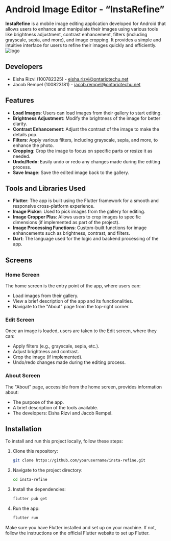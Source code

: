 # Android Image Editor - “InstaRefine”

**InstaRefine** is a mobile image editing application developed for Android that allows users to enhance and manipulate their images using various tools like brightness adjustment, contrast enhancement, filters (including grayscale, sepia, and more), and image cropping. It provides a simple and intuitive interface for users to refine their images quickly and efficiently.
![logo](https://github.com/user-attachments/assets/411925cf-c2a8-4b83-9d63-a7ac15f21e4b)

## Developers
- Eisha Rizvi (100782325) - eisha.rizvi@ontariotechu.net
- Jacob Rempel (100823181) - jacob.rempel@ontariotechu.net

## Features

- **Load Images**: Users can load images from their gallery to start editing.
- **Brightness Adjustment**: Modify the brightness of the image for better clarity.
- **Contrast Enhancement**: Adjust the contrast of the image to make the details pop.
- **Filters**: Apply various filters, including grayscale, sepia, and more, to enhance the photo.
- **Cropping**: Crop the image to focus on specific parts or resize it as needed.
- **Undo/Redo**: Easily undo or redo any changes made during the editing process.
- **Save Image**: Save the edited image back to the gallery.

## Tools and Libraries Used

- **Flutter**: The app is built using the Flutter framework for a smooth and responsive cross-platform experience.
- **Image Picker**: Used to pick images from the gallery for editing.
- **Image Cropper Plus**: Allows users to crop images to specific dimensions (if implemented as part of the project).
- **Image Processing Functions**: Custom-built functions for image enhancements such as brightness, contrast, and filters.
- **Dart**: The language used for the logic and backend processing of the app.

## Screens

### Home Screen
The home screen is the entry point of the app, where users can:
- Load images from their gallery.
- View a brief description of the app and its functionalities.
- Navigate to the "About" page from the top-right corner.

### Edit Screen
Once an image is loaded, users are taken to the Edit screen, where they can:
- Apply filters (e.g., grayscale, sepia, etc.).
- Adjust brightness and contrast.
- Crop the image (if implemented).
- Undo/redo changes made during the editing process.

### About Screen
The "About" page, accessible from the home screen, provides information about:
- The purpose of the app.
- A brief description of the tools available.
- The developers: Eisha Rizvi and Jacob Rempel.

## Installation

To install and run this project locally, follow these steps:

1. Clone this repository:
   ```bash
   git clone https://github.com/yourusername/insta-refine.git
   ```

2. Navigate to the project directory:
   ```bash
   cd insta-refine
   ```

4. Install the dependencies:
   ```bash
   flutter pub get
   ```

6. Run the app:
   ```bash
   flutter run
   ```

Make sure you have Flutter installed and set up on your machine. If not, follow the instructions on the official Flutter website to set up Flutter.

